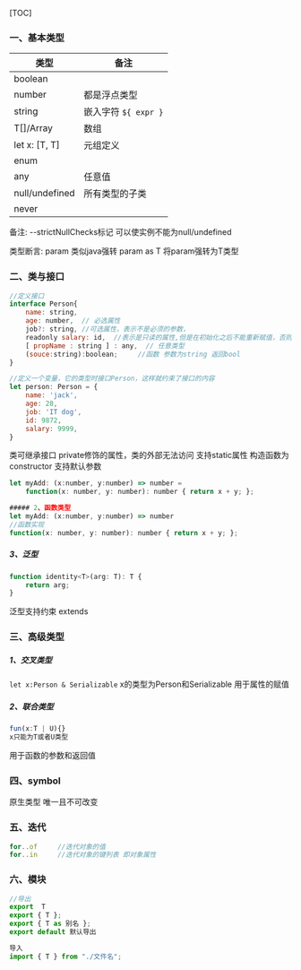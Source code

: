 
[TOC]

### 一、基本类型

| 类型 | 备注 |
|--------|--------|
|    boolean    |        |
|    number    |    都是浮点类型    |
|    string    |    嵌入字符 `${ expr }`    |
|    T[]/Array<T>    |    数组    |
|    let x: [T, T]    |   元组定义     |
|    enum    |        |
|    any    |     任意值   |
| null/undefined | 所有类型的子类  |
| never | |

备注:
--strictNullChecks标记 可以使实例不能为null/undefined

类型断言:
<T>param    类似java强转
param as T  将param强转为T类型

### 二、类与接口
```js
//定义接口
interface Person{
    name: string,
    age: number,  // 必选属性
    job?: string, //可选属性，表示不是必须的参数，
    readonly salary: id,  //表示是只读的属性,但是在初始化之后不能重新赋值，否则会报错
    [ propName : string ] : any,  // 任意类型
    (souce:string):boolean; 	//函数 参数为string 返回bool
}

//定义一个变量，它的类型时接口Person，这样就约束了接口的内容
let person: Person = {
    name: 'jack',
    age: 28,
    job: 'IT dog',
    id: 9872,
    salary: 9999,
}
```

类可继承接口
private修饰的属性，类的外部无法访问
支持static属性
构造函数为constructor
支持默认参数

```js
let myAdd: (x:number, y:number) => number =
    function(x: number, y: number): number { return x + y; };

##### 2、函数类型
let myAdd: (x:number, y:number) => number
//函数实现
function(x: number, y: number): number { return x + y; };
```

##### 3、泛型
```js
function identity<T>(arg: T): T {
    return arg;
}
```

泛型支持约束 extends

### 三、高级类型
##### 1、交叉类型
`let x:Person & Serializable`
x的类型为Person和Serializable
用于属性的赋值

##### 2、联合类型
```js
fun(x:T | U){}
x只能为T或者U类型
```
用于函数的参数和返回值

### 四、symbol
原生类型 唯一且不可改变

### 五、迭代
```js
for..of  	//迭代对象的值
for..in		//迭代对象的键列表 即对象属性
```

### 六、模块
```js
//导出
export	T
export { T };
export { T as 别名 };
export default 默认导出

导入
import { T } from "./文件名";
```